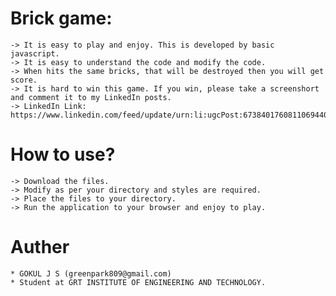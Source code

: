 # Brick game:
    -> It is easy to play and enjoy. This is developed by basic javascript.
    -> It is easy to understand the code and modify the code.
    -> When hits the same bricks, that will be destroyed then you will get score.
    -> It is hard to win this game. If you win, please take a screenshort and comment it to my LinkedIn posts.
    -> LinkedIn Link: https://www.linkedin.com/feed/update/urn:li:ugcPost:6738401760811069440/
    
# How to use?
    -> Download the files.
    -> Modify as per your directory and styles are required.
    -> Place the files to your directory.
    -> Run the application to your browser and enjoy to play.
    
# Auther
    * GOKUL J S (greenpark809@gmail.com)
    * Student at GRT INSTITUTE OF ENGINEERING AND TECHNOLOGY.
